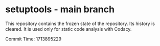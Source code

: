 # setuptools - main branch

This repository contains the frozen state of the repository.
Its history is cleared. It is used only for static code
analysis with Codacy.

Commit Time: 1713895229